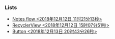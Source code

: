 ### Lists

 - [Notes flow <2018年12月12日 11时21分13秒>](https://pointerto.github.io/notes/notesflow.html)
 - [RecyclerView <2018年12月12日 15时07分51秒>](https://pointerto.github.io/notes/RecyclerView.html)
 - [Button <2018年12月13日 20时43分26秒>](https://pointerto.github.io/notes/Button.html)
